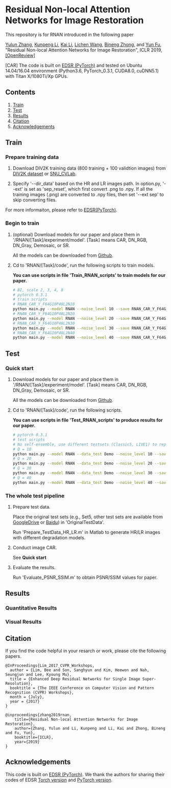# Residual Non-local Attention Networks for Image Restoration
This repository is for RNAN introduced in the following paper

[Yulun Zhang](http://yulunzhang.com/), [Kunpeng Li](https://kunpengli1994.github.io/), [Kai Li](http://kailigo.github.io/), [Lichen Wang](https://sites.google.com/site/lichenwang123/), [Bineng Zhong](https://scholar.google.de/citations?user=hvRBydsAAAAJ&hl=en), and [Yun Fu](http://www1.ece.neu.edu/~yunfu/), "Residual Non-local Attention Networks for Image Restoration", ICLR 2019, [[OpenReview]](https://openreview.net/pdf?id=HkeGhoA5FX) 

[CAR] The code is built on [EDSR (PyTorch)](https://github.com/thstkdgus35/EDSR-PyTorch) and tested on Ubuntu 14.04/16.04 environment (Python3.6, PyTorch_0.3.1, CUDA8.0, cuDNN5.1) with Titan X/1080Ti/Xp GPUs.

## Contents
1. [Train](#train)
2. [Test](#test)
3. [Results](#results)
4. [Citation](#citation)
5. [Acknowledgements](#acknowledgements)

## Train
### Prepare training data 

1. Download DIV2K training data (800 training + 100 validtion images) from [DIV2K dataset](https://data.vision.ee.ethz.ch/cvl/DIV2K/) or [SNU_CVLab](https://cv.snu.ac.kr/research/EDSR/DIV2K.tar).

2. Specify '--dir_data' based on the HR and LR images path. In option.py, '--ext' is set as 'sep_reset', which first convert .png to .npy. If all the training images (.png) are converted to .npy files, then set '--ext sep' to skip converting files.

For more informaiton, please refer to [EDSR(PyTorch)](https://github.com/thstkdgus35/EDSR-PyTorch).

### Begin to train

1. (optional) Download models for our paper and place them in '/RNAN/[Task]/experiment/model'. [Task] means CAR, DN_RGB, DN_Gray, Demosaic, or SR.

    All the models can be downloaded from [Github](https://github.com/yulunzhang/modelzoo/tree/master/RNAN).

2. Cd to 'RNAN/[Task]/code', run the following scripts to train models.

    **You can use scripts in file 'Train_RNAN_scripts' to train models for our paper.**

    ```bash
    # BI, scale 2, 3, 4, 8
    # pytorch 0.3.1
    # train scripts
    # RNAN_CAR_Y_F64G10P48L2N10
    python main.py --model RNAN --noise_level 10 --save RNAN_CAR_Y_F64G10P48L2N10 --patch_size 48 --save_results --chop --loss 1*MSE
    # RNAN_CAR_Y_F64G10P48L2N20
    python main.py --model RNAN --noise_level 20 --save RNAN_CAR_Y_F64G10P48L2N20 --patch_size 48 --save_results --chop --loss 1*MSE
    # RNAN_CAR_Y_F64G10P48L2N30
    python main.py --model RNAN --noise_level 30 --save RNAN_CAR_Y_F64G10P48L2N30 --patch_size 48 --save_results --chop --loss 1*MSE
    # RNAN_CAR_Y_F64G10P48L2N40
    python main.py --model RNAN --noise_level 40 --save RNAN_CAR_Y_F64G10P48L2N40 --patch_size 48 --save_results --chop --loss 1*MSE

    ```
## Test
### Quick start
1. Download models for our paper and place them in '/RNAN/[Task]/experiment/model'. [Task] means CAR, DN_RGB, DN_Gray, Demosaic, or SR.

    All the models can be downloaded from [Github](https://github.com/yulunzhang/modelzoo/tree/master/RNAN).

2. Cd to 'RNAN/[Task]/code', run the following scripts.

    **You can use scripts in file 'Test_RNAN_scripts' to produce results for our paper.**

    ```bash
    # pytorch 0.3.1
    # test scripts
    # No self-ensemble, use different testsets (Classic5, LIVE1) to reproduce the results in the paper.
    # Q = 10
    python main.py --model RNAN --data_test Demo --noise_level 10 --save Test_RNAN --save_results --chop --test_only  --pre_train ../experiment/model/RNAN_CAR_Y_F64G10P48L2N10.pt --testpath ../experiment/LQ --testset Classic5
    # Q = 20
    python main.py --model RNAN --data_test Demo --noise_level 20 --save Test_RNAN --save_results --chop --test_only  --pre_train ../experiment/model/RNAN_CAR_Y_F64G10P48L2N20.pt --testpath ../experiment/LQ --testset Classic5
    # Q = 30
    python main.py --model RNAN --data_test Demo --noise_level 30 --save Test_RNAN --save_results --chop --test_only  --pre_train ../experiment/model/RNAN_CAR_Y_F64G10P48L2N30.pt --testpath ../experiment/LQ --testset Classic5
    # Q = 40
    python main.py --model RNAN --data_test Demo --noise_level 40 --save Test_RNAN --save_results --chop --test_only  --pre_train ../experiment/model/RNAN_CAR_Y_F64G10P48L2N40.pt --testpath ../experiment/LQ --testset Classic5
    ```

### The whole test pipeline
1. Prepare test data.

    Place the original test sets (e.g., Set5, other test sets are available from [GoogleDrive](https://drive.google.com/drive/folders/1xyiuTr6ga6ni-yfTP7kyPHRmfBakWovo?usp=sharing) or [Baidu](https://pan.baidu.com/s/1yBI_-rknXT2lm1UAAB_bag)) in 'OriginalTestData'.

    Run 'Prepare_TestData_HR_LR.m' in Matlab to generate HR/LR images with different degradation models.
2. Conduct image CAR. 

    See **Quick start**
3. Evaluate the results.

    Run 'Evaluate_PSNR_SSIM.m' to obtain PSNR/SSIM values for paper.

## Results
### Quantitative Results
### Visual Results

## Citation
If you find the code helpful in your resarch or work, please cite the following papers.
```
@InProceedings{Lim_2017_CVPR_Workshops,
  author = {Lim, Bee and Son, Sanghyun and Kim, Heewon and Nah, Seungjun and Lee, Kyoung Mu},
  title = {Enhanced Deep Residual Networks for Single Image Super-Resolution},
  booktitle = {The IEEE Conference on Computer Vision and Pattern Recognition (CVPR) Workshops},
  month = {July},
  year = {2017}
}

@inproceedings{zhang2019rnan,
    title={Residual Non-local Attention Networks for Image Restoration},
    author={Zhang, Yulun and Li, Kunpeng and Li, Kai and Zhong, Bineng and Fu, Yun},
    booktitle={ICLR},
    year={2019}
}
```
## Acknowledgements
This code is built on [EDSR (PyTorch)](https://github.com/thstkdgus35/EDSR-PyTorch). We thank the authors for sharing their codes of EDSR [Torch version](https://github.com/LimBee/NTIRE2017) and [PyTorch version](https://github.com/thstkdgus35/EDSR-PyTorch).
